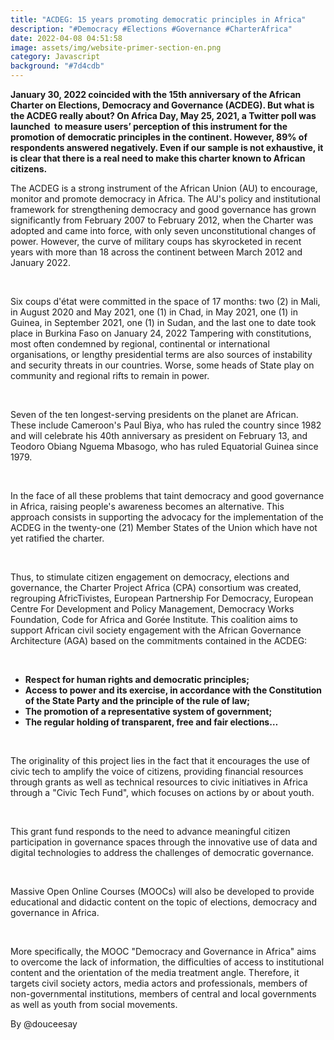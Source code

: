 ```yaml
---
title: "ACDEG: 15 years promoting democratic principles in Africa"
description: "#Democracy #Elections #Governance #CharterAfrica"
date: 2022-04-08 04:51:58
image: assets/img/website-primer-section-en.png
category: Javascript
background: "#7d4cdb"
---
```

<!--StartFragment-->

**January 30, 2022 coincided with the 15th anniversary of the African Charter on Elections, Democracy and Governance (ACDEG). But what is the ACDEG really about? On Africa Day, May 25, 2021, a Twitter poll was launched  to measure users’ perception of this instrument for the promotion of democratic principles in the continent. However, 89% of respondents answered negatively. Even if our sample is not exhaustive, it is clear that there is a real need to make this charter known to African citizens.** 

The ACDEG is a strong instrument of the African Union (AU) to encourage, monitor and promote democracy in Africa. The AU's policy and institutional framework for strengthening democracy and good governance has grown significantly from February 2007 to February 2012, when the Charter was adopted and came into force, with only seven unconstitutional changes of power. However, the curve of military coups has skyrocketed in recent years with more than 18 across the continent between March 2012 and January 2022. 

 

Six coups d'état were committed in the space of 17 months: two (2) in Mali, in August 2020 and May 2021, one (1) in Chad, in May 2021, one (1) in Guinea, in September 2021, one (1) in Sudan, and the last one to date took place in Burkina Faso on January 24, 2022 Tampering with constitutions, most often condemned by regional, continental or international organisations, or lengthy presidential terms are also sources of instability and security threats in our countries. Worse, some heads of State play on community and regional rifts to remain in power. 

 

Seven of the ten longest-serving presidents on the planet are African. These include Cameroon's Paul Biya, who has ruled the country since 1982 and will celebrate his 40th anniversary as president on February 13, and Teodoro Obiang Nguema Mbasogo, who has ruled Equatorial Guinea since 1979.

 

In the face of all these problems that taint democracy and good governance in Africa, raising people's awareness becomes an alternative. This approach consists in supporting the advocacy for the implementation of the ACDEG in the twenty-one (21) Member States of the Union which have not yet ratified the charter. 

 

Thus, to stimulate citizen engagement on democracy, elections and governance, the Charter Project Africa (CPA) consortium was created, regrouping AfricTivistes, European Partnership For Democracy, European Centre For Development and Policy Management, Democracy Works Foundation, Code for Africa and Gorée Institute. This coalition aims to support African civil society engagement with the African Governance Architecture (AGA) based on the commitments contained in the ACDEG:

 

* **Respect for human rights and democratic principles;**
* **Access to power and its exercise, in accordance with the Constitution of the State Party and the principle of the rule of law;**
* **The promotion of a representative system of government;**
* **The regular holding of transparent, free and fair elections…**

 

The originality of this project lies in the fact that it encourages the use of civic tech to amplify the voice of citizens, providing financial resources through grants as well as technical resources to civic initiatives in Africa through a "Civic Tech Fund", which focuses on actions by or about youth. 

 

This grant fund responds to the need to advance meaningful citizen participation in governance spaces through the innovative use of data and digital technologies to address the challenges of democratic governance. 

 

Massive Open Online Courses (MOOCs) will also be developed to provide educational and didactic content on the topic of elections, democracy and governance in Africa.

 

More specifically, the MOOC "Democracy and Governance in Africa" aims to overcome the lack of information, the difficulties of access to institutional content and the orientation of the media treatment angle. Therefore, it targets civil society actors, media actors and professionals, members of non-governmental institutions, members of central and local governments as well as youth from social movements.

<!--EndFragment-->



By <!--StartFragment-->@douceesay

<!--EndFragment-->